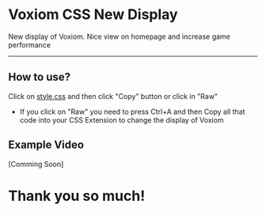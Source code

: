 # Voxiom CSS New Display
New display of Voxiom. Nice view on homepage and increase game performance

---

## How to use?

Click on [style.css](https://github.com/ptnk-edu-vn/voxiom-css-new-display/main/style.css) and then click "Copy" button or click in "Raw"
* If you click on "Raw" you need to press Ctrl+A and then Copy all that code into your CSS Extension to change the display of Voxiom

## Example Video

[Comming Soon]

# Thank you so much!
